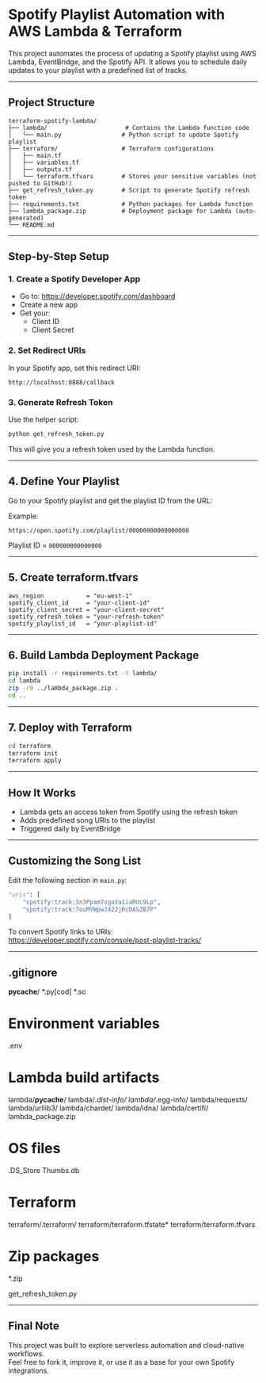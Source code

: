 # Spotify Playlist Automation with AWS Lambda & Terraform

This project automates the process of updating a Spotify playlist using AWS Lambda, EventBridge, and the Spotify API. It allows you to schedule daily updates to your playlist with a predefined list of tracks.

---

## Project Structure

```
terraform-spotify-lambda/
├── lambda/                      # Contains the Lambda function code
│   └── main.py                 # Python script to update Spotify playlist
├── terraform/                  # Terraform configurations
│   ├── main.tf
│   ├── variables.tf
│   ├── outputs.tf
│   └── terraform.tfvars        # Stores your sensitive variables (not pushed to GitHub!)
├── get_refresh_token.py        # Script to generate Spotify refresh token
├── requirements.txt            # Python packages for Lambda function
├── lambda_package.zip          # Deployment package for Lambda (auto-generated)
└── README.md
```

---

## Step-by-Step Setup

### 1. Create a Spotify Developer App

- Go to: https://developer.spotify.com/dashboard
- Create a new app
- Get your:
  - Client ID
  - Client Secret

### 2. Set Redirect URIs

In your Spotify app, set this redirect URI:
```
http://localhost:8888/callback
```

### 3. Generate Refresh Token

Use the helper script:
```bash
python get_refresh_token.py
```

This will give you a refresh token used by the Lambda function.

---

## 4. Define Your Playlist

Go to your Spotify playlist and get the playlist ID from the URL:

Example:
```
https://open.spotify.com/playlist/00000000000000000
```
Playlist ID = `000000000000000`

---

## 5. Create terraform.tfvars

```hcl
aws_region            = "eu-west-1"
spotify_client_id     = "your-client-id"
spotify_client_secret = "your-client-secret"
spotify_refresh_token = "your-refresh-token"
spotify_playlist_id   = "your-playlist-id"
```

---

## 6. Build Lambda Deployment Package

```bash
pip install -r requirements.txt -t lambda/
cd lambda
zip -r9 ../lambda_package.zip .
cd ..
```

---

## 7. Deploy with Terraform

```bash
cd terraform
terraform init
terraform apply
```

---

## How It Works

- Lambda gets an access token from Spotify using the refresh token
- Adds predefined song URIs to the playlist
- Triggered daily by EventBridge

---

## Customizing the Song List

Edit the following section in `main.py`:

```python
"uris": [
    "spotify:track:3n3Ppam7vgaVa1iaRUc9Lp",
    "spotify:track:7ouMYWpwJ422jRcDASZB7P"
]
```

To convert Spotify links to URIs:  
https://developer.spotify.com/console/post-playlist-tracks/

---

## .gitignore

__pycache__/
*.py[cod]
*.so

# Environment variables
.env

# Lambda build artifacts
lambda/__pycache__/
lambda/*.dist-info/
lambda/*.egg-info/
lambda/requests/
lambda/urllib3/
lambda/chardet/
lambda/idna/
lambda/certifi/
lambda_package.zip

# OS files
.DS_Store
Thumbs.db

# Terraform
terraform/.terraform/
terraform/terraform.tfstate*
terraform/terraform.tfvars


# Zip packages
*.zip

get_refresh_token.py

---

## Final Note

This project was built to explore serverless automation and cloud-native workflows.  
Feel free to fork it, improve it, or use it as a base for your own Spotify integrations.

